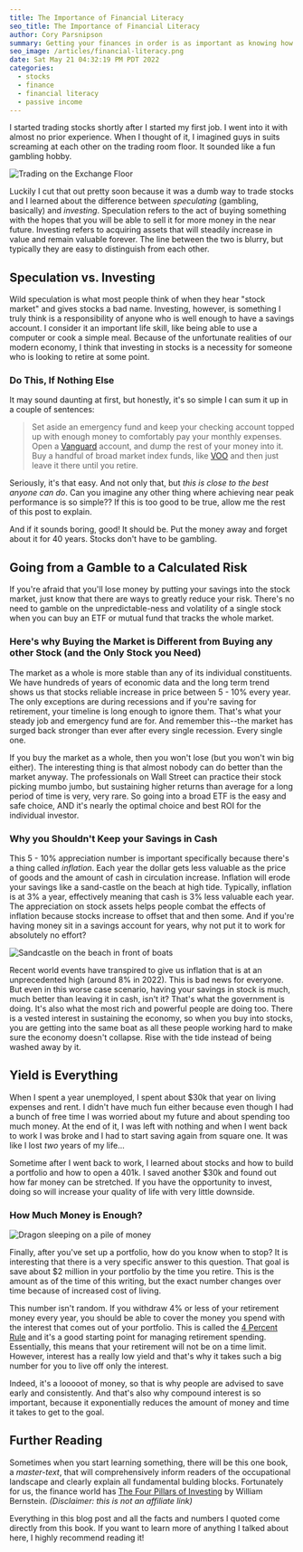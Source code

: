```yaml
---
title: The Importance of Financial Literacy
seo_title: The Importance of Financial Literacy
author: Cory Parsnipson
summary: Getting your finances in order is as important as knowing how to use a computer or cleaning the house, in my opinion. This also means knowing how to trade stocks and manage your 401k. I give a whirlwind tour of personal finances in terms that are accessible to absolute beginners. Come on in, the water's fine!
seo_image: /articles/financial-literacy.png
date: Sat May 21 04:32:19 PM PDT 2022
categories:
  - stocks
  - finance
  - financial literacy
  - passive income
---
```


I started trading stocks shortly after I started my first job. I went into it with almost no prior experience. When I thought of it, I imagined guys in suits screaming at each other on the trading room floor. It sounded like a fun gambling hobby.

![Trading on the Exchange Floor](/articles/trading-floor.png "BUY BUY BUY!!! NO WAIT SELL!!")

Luckily I cut that out pretty soon because it was a dumb way to trade stocks and I learned about the difference between *speculating* (gambling, basically) and *investing*. Speculation refers to the act of buying something with the hopes that you will be able to sell it for more money in the near future. Investing refers to acquiring assets that will steadily increase in value and remain valuable forever. The line between the two is blurry, but typically they are easy to distinguish from each other.

## Speculation vs. Investing

Wild speculation is what most people think of when they hear "stock market" and gives stocks a bad name. Investing, however, is something I truly think is a responsibility of anyone who is well enough to have a savings account. I consider it an important life skill, like being able to use a computer or cook a simple meal. Because of the unfortunate realities of our modern economy, I think that investing in stocks is a necessity for someone who is looking to retire at some point.

### Do This, If Nothing Else

It may sound daunting at first, but honestly, it's so simple I can sum it up in a couple of sentences:

> Set aside an emergency fund and keep your checking account topped up with enough money to comfortably pay your monthly expenses. Open a [Vanguard](https://investor.vanguard.com/home) account, and dump the rest of your money into it. Buy a handful of broad market index funds, like [VOO](https://investor.vanguard.com/etf/profile/voo) and then just leave it there until you retire.

Seriously, it's that easy. And not only that, but *this is close to the best anyone can do*. Can you imagine any other thing where achieving near peak performance is so simple?? If this is too good to be true, allow me the rest of this post to explain.

And if it sounds boring, good! It should be. Put the money away and forget about it for 40 years. Stocks don't have to be gambling.

## Going from a Gamble to a Calculated Risk

If you're afraid that you'll lose money by putting your savings into the stock market, just know that there are ways to greatly reduce your risk. There's no need to gamble on the unpredictable-ness and volatility of a single stock when you can buy an ETF or mutual fund that tracks the whole market.

### Here's why Buying the Market is Different from Buying any other Stock (and the Only Stock you Need)

The market as a whole is more stable than any of its individual constituents. We have hundreds of years of economic data and the long term trend shows us that stocks reliable increase in price between 5 - 10% every year. The only exceptions are during recessions and if you're saving for retirement, your timeline is long enough to ignore them. That's what your steady job and emergency fund are for. And remember this--the market has surged back stronger than ever after every single recession. Every single one.

If you buy the market as a whole, then you won't lose (but you won't win big either). The interesting thing is that almost nobody can do better than the market anyway. The professionals on Wall Street can practice their stock picking mumbo jumbo, but sustaining higher returns than average for a long period of time is very, very rare. So going into a broad ETF is the easy and safe choice, AND it's nearly the optimal choice and best ROI for the individual investor.

### Why you Shouldn't Keep your Savings in Cash

This 5 - 10% appreciation number is important specifically because there's a thing called *inflation*. Each year the dollar gets less valuable as the price of goods and the amount of cash in circulation increase. Inflation will erode your savings like a sand-castle on the beach at high tide. Typically, inflation is at 3% a year, effectively meaning that cash is 3% less valuable each year. The appreciation on stock assets helps people combat the effects of inflation because stocks increase to offset that and then some. And if you're having money sit in a savings account for years, why not put it to work for absolutely no effort?

![Sandcastle on the beach in front of boats](/articles/rising-tides.png "Something, something rising tides...")

Recent world events have transpired to give us inflation that is at an unprecedented high (around 8% in 2022). This is bad news for everyone. But even in this worse case scenario, having your savings in stock is much, much better than leaving it in cash, isn't it? That's what the government is doing. It's also what the most rich and powerful people are doing too. There is a vested interest in sustaining the economy, so when you buy into stocks, you are getting into the same boat as all these people working hard to make sure the economy doesn't collapse. Rise with the tide instead of being washed away by it.

## Yield is Everything

When I spent a year unemployed, I spent about $30k that year on living expenses and rent. I didn't have much fun either because even though I had a bunch of free time I was worried about my future and about spending too much money. At the end of it, I was left with nothing and when I went back to work I was broke and I had to start saving again from square one. It was like I lost *two* years of my life...

Sometime after I went back to work, I learned about stocks and how to build a portfolio and how to open a 401k. I saved another $30k and found out how far money can be stretched. If you have the opportunity to invest, doing so will increase your quality of life with very little downside.

### How Much Money is Enough?

![Dragon sleeping on a pile of money](/articles/hoard.png)

Finally, after you've set up a portfolio, how do you know when to stop? It is interesting that there is a very specific answer to this question. That goal is save about $2 million in your portfolio by the time you retire. This is the amount as of the time of this writing, but the exact number changes over time because of increased cost of living.

This number isn't random. If you withdraw 4% or less of your retirement money every year, you should be able to cover the money you spend with the interest that comes out of your portfolio. This is called the [4 Percent Rule](https://www.schwab.com/learn/story/beyond-4-rule-how-much-can-you-spend-retirement) and it's a good starting point for managing retirement spending. Essentially, this means that your retirement will not be on a time limit. However, interest has a really low yield and that's why it takes such a big number for you to live off only the interest.

Indeed, it's a looooot of money, so that is why people are advised to save early and consistently. And that's also why compound interest is so important, because it exponentially reduces the amount of money and time it takes to get to the goal.

## Further Reading

Sometimes when you start learning something, there will be this one book, a *master-text*, that will comprehensively inform readers of the occupational landscape and clearly explain all fundamental bulding blocks. Fortunately for us, the finance world has [The Four Pillars of Investing](https://www.amazon.com/Four-Pillars-Investing-Building-Portfolio-ebook/dp/B0041842TW) by William Bernstein. *(Disclaimer: this is not an affiliate link)*

Everything in this blog post and all the facts and numbers I quoted come directly from this book. If you want to learn more of anything I talked about here, I highly recommend reading it!

